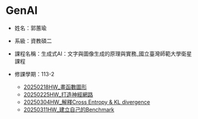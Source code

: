 # GenAI
* 姓名：郭蕙瑜
* 系級：資教碩二
* 課程名稱：生成式AI：文字與圖像生成的原理與實務_國立臺灣師範大學衛星課程
* 修課學期：113-2

  * [20250218HW_畫函數圖形](https://github.com/kuo8129/GenAI/tree/2a3ef3adde553c0e70de373c373cdbce1569a5c6/20250218HW_%E7%95%AB%E5%87%BD%E6%95%B8%E5%9C%96%E5%BD%A2)
  * [20250225HW_打造神經網路](https://github.com/kuo8129/GenAI/tree/2a3ef3adde553c0e70de373c373cdbce1569a5c6/20250225HW_%E6%89%93%E9%80%A0%E7%A5%9E%E7%B6%93%E7%B6%B2%E8%B7%AF)
  * [20250304HW_解釋Cross Entropy & KL divergence](https://github.com/kuo8129/GenAI/tree/383454d8f60479f39e9219e7c278d90df4bb11a5/20250304HW_%E8%A7%A3%E9%87%8BCross%20Entropy%20%26%20KL%20divergence)
  * [20250311HW_建立自己的Benchmark](https://github.com/kuo8129/GenAI/tree/d0d6d614eb4f6d4febedc64f2e82afa48fa25346/20250311HW_%E5%BB%BA%E7%AB%8B%E8%87%AA%E5%B7%B1%E7%9A%84Benchmark)
